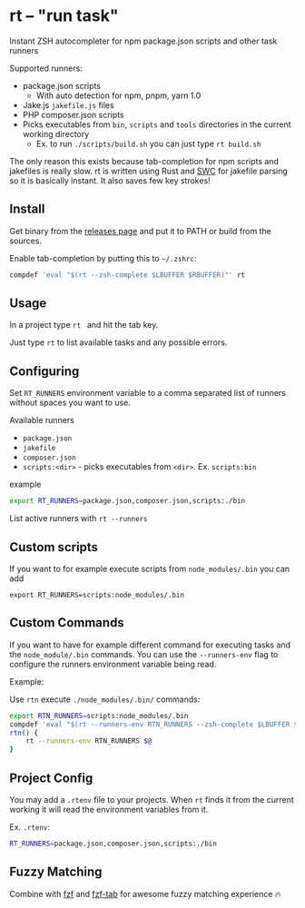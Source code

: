 
# rt – "run task"

Instant ZSH autocompleter for npm package.json scripts and other task runners

Supported runners:

- package.json scripts
    - With auto detection for npm, pnpm, yarn 1.0
- Jake.js `jakefile.js` files
- PHP composer.json scripts
- Picks executables from `bin`, `scripts` and `tools` directories in the current
  working directory
    - Ex. to run `./scripts/build.sh` you can just type `rt build.sh`

The only reason this exists because tab-completion for npm scripts and jakefiles
is really slow. rt is written using Rust and [SWC](https://swc.rs/) for jakefile
parsing so it is basically instant. It also saves few key strokes!

## Install

Get binary from the [releases page](https://github.com/esamattis/rt/releases)
and put it to PATH or build from the sources.

Enable tab-completion by putting this to  `~/.zshrc`:

```sh
compdef 'eval "$(rt --zsh-complete $LBUFFER $RBUFFER)"' rt
```


## Usage

In a project type `rt ` and hit the tab key.

Just type `rt` to list available tasks and any possible errors.

## Configuring

Set `RT_RUNNERS` environment variable to a comma separated list of runners without spaces you
want to use.

Available runners

 - `package.json`
 - `jakefile`
 - `composer.json`
 - `scripts:<dir>` - picks executables from `<dir>`. Ex. `scripts:bin`

 example

 ```sh
 export RT_RUNNERS=package.json,composer.json,scripts:./bin
 ```

List active runners with `rt --runners`

## Custom scripts

If you want to for example execute scripts from `node_modules/.bin` you can add

```
export RT_RUNNERS=scripts:node_modules/.bin
```

## Custom Commands

If you want to have for example different command for executing tasks and the `node_module/.bin` commands.
You can use the `--runners-env` flag to configure the runners environment variable being read.

Example:

Use `rtn` execute `./node_modules/.bin/` commands:

```sh
export RTN_RUNNERS=scripts:node_modules/.bin
compdef 'eval "$(rt --runners-env RTN_RUNNERS --zsh-complete $LBUFFER $RBUFFER)"' rtn
rtn() {
    rt --runners-env RTN_RUNNERS $@
}
```

## Project Config

You may add a `.rtenv` file to your projects. When `rt` finds it from the current working it will read the environment variables from it.

Ex. `.rtenv`:

```sh
RT_RUNNERS=package.json,composer.json,scripts:./bin
```

## Fuzzy Matching

Combine with [fzf](https://github.com/junegunn/fzf) and [fzf-tab](https://github.com/Aloxaf/fzf-tab) for awesome fuzzy matching experience 🔥
